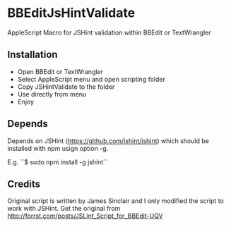 BBEditJsHintValidate
====================

AppleScript Macro for JSHint validation within BBEdit or TextWrangler


Installation
------------

- Open BBEdit or TextWrangler
- Select AppleScript menu and open scripting folder
- Copy JSHintValidate to the folder
- Use directly from menu
- Enjoy 

Depends
-------

Depends on JSHint (https://github.com/jshint/jshint) which should be installed with npm usign option -g. 

E.g. ´´$ sudo npm install -g jshint´´


Credits
-------

Original script is written by James Sinclair and I only modified the script to work with JSHint. Get the original from http://forrst.com/posts/JSLint_Script_for_BBEdit-UQV
